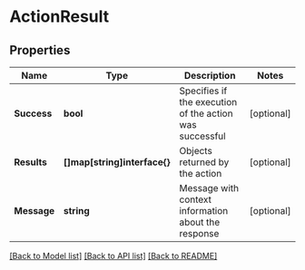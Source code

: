 # ActionResult

## Properties

Name | Type | Description | Notes
------------ | ------------- | ------------- | -------------
**Success** | **bool** | Specifies if the execution of the action was successful | [optional] 
**Results** | **[]map[string]interface{}** | Objects returned by the action | [optional] 
**Message** | **string** | Message with context information about the response | [optional] 

[[Back to Model list]](../README.md#documentation-for-models) [[Back to API list]](../README.md#documentation-for-api-endpoints) [[Back to README]](../README.md)


